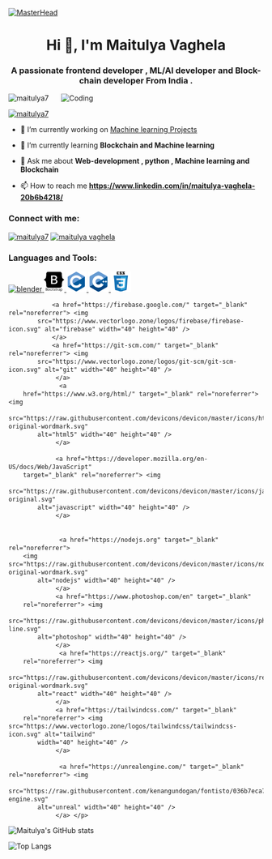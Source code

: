 </html>

[![MasterHead](https://www.digitaladlectio.com/wp-content/uploads/2020/04/New-PNC-Animated-Banners.gif)](https://rishavchanda.io)
<h1 align="center">Hi 👋, I'm Maitulya Vaghela</h1>
<h3 align="center">A passionate frontend developer , ML/AI developer and Block-chain developer From India .</h3>
<img align="right" alt="Coding" width="400" src="https://thumbs.gfycat.com/EvilNextDevilfish-size_restricted.gif">
<p align="left"> <img src="https://komarev.com/ghpvc/?username=maitulya7&label=Profile%20views&color=0e75b6&style=flat"
        alt="maitulya7" /> </p>

<p align="left"> <a href="https://twitter.com/maitulya7" target="blank"><img
            src="https://img.shields.io/twitter/follow/maitulya7?logo=twitter&style=for-the-badge"
            alt="maitulya7" /></a> </p>

- 🔭 I’m currently working on [Machine learning Projects](https://github.com/Maitulya7/Machine-learing-projects-)

- 🌱 I’m currently learning **Blockchain and Machine learning**

- 💬 Ask me about **Web-development , python , Machine learning and Blockchain**

- 📫 How to reach me **https://www.linkedin.com/in/maitulya-vaghela-20b6b4218/**

<h3 align="left">Connect with me:</h3>
<p align="left">
    <a href="https://twitter.com/maitulya7" target="blank"><img align="center"
            src="https://raw.githubusercontent.com/rahuldkjain/github-profile-readme-generator/master/src/images/icons/Social/twitter.svg"
            alt="maitulya7" height="30" width="40" /></a>
    <a href="https://linkedin.com/in/maitulya vaghela" target="blank"><img align="center"
            src="https://raw.githubusercontent.com/rahuldkjain/github-profile-readme-generator/master/src/images/icons/Social/linked-in-alt.svg"
            alt="maitulya vaghela" height="30" width="40" /></a>
</p>

<h3 align="left">Languages and Tools:</h3>
<p align="left"> <a href="https://www.blender.org/" target="_blank" rel="noreferrer"> <img
            src="https://download.blender.org/branding/community/blender_community_badge_white.svg" alt="blender"
            width="40" height="40" />
                 </a>
                <a href="https://getbootstrap.com" target="_blank" rel="noreferrer"> <img
            src="https://raw.githubusercontent.com/devicons/devicon/master/icons/bootstrap/bootstrap-plain-wordmark.svg"
            alt="bootstrap" width="40" height="40" /> 
                </a>
                 <a href="https://www.cprogramming.com/" target="_blank"
        rel="noreferrer"> <img src="https://raw.githubusercontent.com/devicons/devicon/master/icons/c/c-original.svg"
            alt="c" width="40" height="40" />
                 </a>
                  <a href="https://www.w3schools.com/cpp/" target="_blank"
        rel="noreferrer"> <img
            src="https://raw.githubusercontent.com/devicons/devicon/master/icons/cplusplus/cplusplus-original.svg"
            alt="cplusplus" width="40" height="40" />
                 </a>
                  <a href="https://www.w3schools.com/css/" target="_blank"
        rel="noreferrer"> <img
            src="https://raw.githubusercontent.com/devicons/devicon/master/icons/css3/css3-original-wordmark.svg"
            alt="css3" width="40" height="40" />
                 </a>
                
                
                <a href="https://firebase.google.com/" target="_blank" rel="noreferrer"> <img
            src="https://www.vectorlogo.zone/logos/firebase/firebase-icon.svg" alt="firebase" width="40" height="40" />
                </a>
                <a href="https://git-scm.com/" target="_blank" rel="noreferrer"> <img
            src="https://www.vectorlogo.zone/logos/git-scm/git-scm-icon.svg" alt="git" width="40" height="40" />
                 </a>
                  <a
        href="https://www.w3.org/html/" target="_blank" rel="noreferrer"> <img
            src="https://raw.githubusercontent.com/devicons/devicon/master/icons/html5/html5-original-wordmark.svg"
            alt="html5" width="40" height="40" />
                 </a>
             
                 <a href="https://developer.mozilla.org/en-US/docs/Web/JavaScript"
        target="_blank" rel="noreferrer"> <img
            src="https://raw.githubusercontent.com/devicons/devicon/master/icons/javascript/javascript-original.svg"
            alt="javascript" width="40" height="40" />
                 </a>
                
              
                  <a href="https://nodejs.org" target="_blank" rel="noreferrer">
        <img src="https://raw.githubusercontent.com/devicons/devicon/master/icons/nodejs/nodejs-original-wordmark.svg"
            alt="nodejs" width="40" height="40" />
                 </a> 
                 <a href="https://www.photoshop.com/en" target="_blank"
        rel="noreferrer"> <img
            src="https://raw.githubusercontent.com/devicons/devicon/master/icons/photoshop/photoshop-line.svg"
            alt="photoshop" width="40" height="40" />
                 </a>
                  <a href="https://reactjs.org/" target="_blank"
        rel="noreferrer"> <img
            src="https://raw.githubusercontent.com/devicons/devicon/master/icons/react/react-original-wordmark.svg"
            alt="react" width="40" height="40" />
                 </a> 
                 <a href="https://tailwindcss.com/" target="_blank"
        rel="noreferrer"> <img src="https://www.vectorlogo.zone/logos/tailwindcss/tailwindcss-icon.svg" alt="tailwind"
            width="40" height="40" />
                 </a>
               
                  <a href="https://unrealengine.com/" target="_blank" rel="noreferrer"> <img
            src="https://raw.githubusercontent.com/kenangundogan/fontisto/036b7eca71aab1bef8e6a0518f7329f13ed62f6b/icons/svg/brand/unreal-engine.svg"
            alt="unreal" width="40" height="40" />
                 </a> </p>



![Maitulya's GitHub stats](https://github-readme-stats.vercel.app/api?username=maitulya7&show_icons=true&theme=radical)

![Top Langs](https://github-readme-stats.vercel.app/api/top-langs/?username=maitulya7&theme=radical)

<img width="50%" src="https://github-readme-streak-stats.herokuapp.com?user=maitulya7&theme=blue-green&hide_border=true"
    alt="" />
